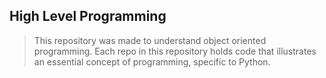 ## High Level Programming
> This repository was made to understand object oriented programming. Each repo in this repository holds code that illustrates an essential concept of programming, specific to Python.